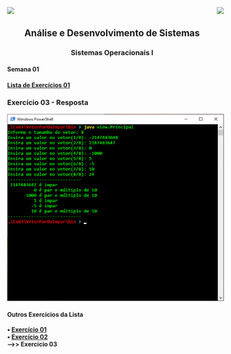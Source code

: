 <div>
  <img src="https://www.fateczl.edu.br/assets/logos/fatec-zl.png" height=100>
  <img src="https://www.fateczl.edu.br/assets/logos/novo-logo-colorido.png" align="right" height=100>
</div>

<h2 align="center">Análise e Desenvolvimento de Sistemas</h2>
<h3 align="center">Sistemas Operacionais I</h3>
<h4>Semana 01</h4>

<h4>

[Lista de Exercícios 01](https://github.com/leo-gremes-ads/SO1_S01_E01_PercorrendoVetores/blob/main/Lista%2001.pdf)
</h4>

<h3> Exercício 03 - Resposta </h3>

![Solução](Ex03-Solução.png)

<h4>Outros Exercícios da Lista</h4>
  
<b>• [Exercício 01](https://github.com/leo-gremes-ads/SO1_S01_E01_PercorrendoVetores)</b><br>
<b>• [Exercício 02](https://github.com/leo-gremes-ads/SO1_S01_E02_SepararTexto)</b><br>
<b>-->> Exercício 03</b>
